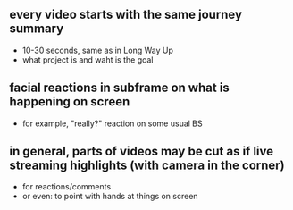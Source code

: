 ## every video starts with the same journey summary

- 10-30 seconds, same as in Long Way Up
- what project is and waht is the goal

## facial reactions in subframe on what is happening on screen

- for example, "really?" reaction on some usual BS

## in general, parts of videos may be cut as if live streaming highlights (with camera in the corner)

- for reactions/comments
- or even: to point with hands at things on screen
